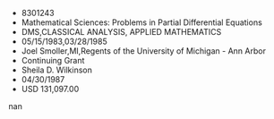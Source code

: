 
* 8301243
* Mathematical Sciences: Problems in Partial Differential Equations
* DMS,CLASSICAL ANALYSIS, APPLIED MATHEMATICS
* 05/15/1983,03/28/1985
* Joel Smoller,MI,Regents of the University of Michigan - Ann Arbor
* Continuing Grant
* Sheila D. Wilkinson
* 04/30/1987
* USD 131,097.00

nan
